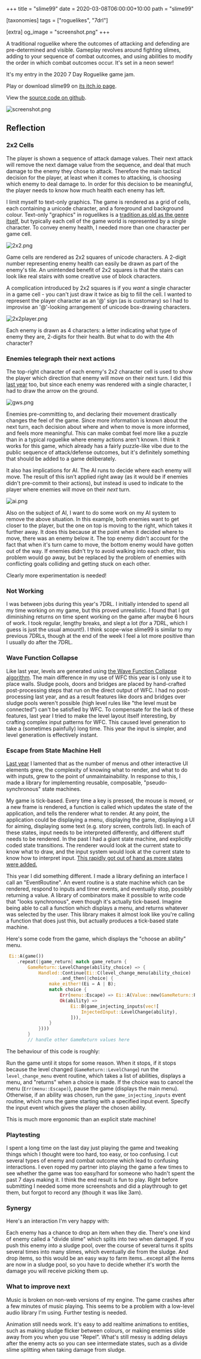 +++
title = "slime99"
date = 2020-03-08T06:00:00+10:00
path = "slime99"

[taxonomies]
tags = ["roguelikes", "7drl"]

[extra]
og_image = "screenshot.png"
+++

A traditional roguelike where the outcomes of attacking and defending are pre-determined and visible.
Gameplay revolves around fighting slimes, adding to your sequence of combat outcomes, and using
abilities to modify the order in which combat outcomes occur. It's set in a neon sewer!

It's my entry in the 2020 7 Day Roguelike game jam.

Play or download slime99 on [its itch.io page](https://gridbugs.itch.io/slime99).

View the [source code on github](https://github.com/gridbugs/slime99).

![screenshot.png](screenshot.png)

<!-- more -->

## Reflection

### 2x2 Cells

The player is shown a sequence of attack damage values. Their next attack will remove the next damage value
from the sequence, and deal that much damage to the enemy they chose to attack. Therefore the main tactical
decision for the player, at least when it comes to attacking, is choosing which enemy to deal damage to.
In order for this decision to be meaningful, the player needs to know how much health each enemy has left.

I limit myself to text-only graphics. The game is rendered as a grid of cells, each containing a unicode
character, and a foreground and background colour. Text-only "graphics" in roguelikes is a
[tradition as old as the genre itself](https://en.wikipedia.org/wiki/Rogue_(video_game)), but typically
each cell of the game world is represented by a single character. To convey enemy health, I needed more
than one character per game cell.

![2x2.png](2x2.png)

Game cells are rendered as 2x2 squares of unicode characters. A 2-digit number representing enemy
health can easily be drawn as part of the enemy's tile. An unintended benefit of 2x2 squares is that
the stairs can look like real stairs with some creative use of block characters.

A complication introduced by 2x2 squares is if you *want* a single character in a game cell - you can't just
draw it twice as big to fill the cell. I wanted to represent the player character as an '@' sign (as is customary)
so I had to improvise an '@'-looking arrangement of unicode box-drawing characters.

![2x2player.png](2x2player.png)

Each enemy is drawn as 4 characters: a letter indicating what type of enemy they are, 2-digits for their health.
But what to do with the 4th character?

### Enemies telegraph their next actions

The top-right character of each enemy's 2x2 character cell is used to show the player which direction that
enemy will move on their next turn. I did this [last year](@/projects/get-well-soon/index.md) too, but since each
enemy was rendered with a single character, I had to draw the arrow on the ground.

![gws.png](gws.png)

Enemies pre-committing to, and declaring their movement drastically changes the feel of the game.
Since more information is known about the next turn, each decision about where and when to move
is more informed, and feels more meaningful. This can make combat feel more like a puzzle than
in a typical roguelike where enemy actions aren't known. I think it works for this game, which already
has a fairly puzzle-like vibe due to the public sequence of attack/defense outcomes,
but it's definitely something that should be added to a game deliberately.

It also has implications for AI. The AI runs to decide where each enemy will move. The result of this isn't
applied right away (as it would be if enemies didn't pre-commit to their actions), but instead is used to
indicate to the player where enemies will move on their *next* turn.

![ai.png](ai.png)

Also on the subject of AI, I want to do some work on my AI system to remove the above situation.
In this example, both enemies want to get closer to the player, but the one on top is moving to the right,
which takes it further away. It does this because at the point when it decided where to move, there was
an enemy below it. The top enemy didn't account for the fact that when it's turn came to move, the
bottom enemy would have gotten out of the way. If enemies didn't try to avoid walking into each other,
this problem would go away, but be replaced by the problem of enemies with conflicting goals colliding
and getting stuck on each other.

Clearly more experimentation is needed!

### Not Working

I was between jobs during this year's 7DRL. I initially intended to spend all my time working on my game,
but this proved unrealistic. I found that I got diminishing returns on time spent working on the game
after maybe 6 hours of work. I took regular, lengthy breaks, and slept a lot (for a 7DRL, which I guess is
just the usual amount!). I think scope-wise slime99 is similar to my previous 7DRLs, though at the end
of the week I feel a lot more positive than I usually do after the 7DRL.

### Wave Function Collapse

Like last year, levels are generated using [the Wave Function Collapse algorithm](@/blog/wave-function-collapse/index.md).
The main difference in my use of WFC this year is I only use it to place walls.
Sludge pools, doors and bridges are
placed by hand-crafted post-processing steps that run on the direct output of WFC.
I had no post-processing last year, and as a result features like doors and bridges over sludge pools
weren't possible (high level rules like "the level must be connected") can't be satisfied by WFC.
To compensate for the lack of these features, last year I tried to make the level layout itself interesting,
by crafting complex input patterns for WFC. This caused level generation to take a (sometimes painfully) long time.
This year the input is simpler, and level generation is effectively instant.

### Escape from State Machine Hell

[Last year](@/devlogs/7drl2019-day4/index.md) I lamented that as the number of menus and other interactive UI
elements grew, the complexity of knowing what to render, and what to do with inputs, grew to the point
of unmaintainability. In response to this, I made a library for implementing reusable, composable, "pseudo-synchronous"
state machines.

My game is tick-based. Every time a key is pressed, the mouse is moved, or a new frame is rendered,
a function is called which updates the state of the application, and tells the renderer what to render.
At any point, the application could be displaying a menu, displaying the game, displaying a UI for aiming,
displaying some text (e.g. story screen, controls list). In each of these states, input needs to be interpreted
differently, and different stuff needs to be rendered. In the past I had a giant state machine, and explicitly coded
state transitions. The renderer would look at the current state to know what to draw, and the input system
would look at the current state to know how to interpret input.
[This rapidly got out of hand as more states were added.](https://github.com/gridbugs/gws/blob/38d0181ec536023ae584feb9bb81a89fd34fcdb4/prototty/src/lib.rs#L531)

This year I did something different. I made a library defining an interface I call an "EventRoutine".
An event routine is a state machine which can be rendered, respond to inputs and timer events, and
eventually stop, possibly returning a value. A library of combinators make it possible to write code that
"looks synchronous", even though it's actually tick-based. Imagine being able to call a function which displays
a menu, and returns whatever was selected by the user. This library makes it almost look like you're calling
a function that does just this, but actually produces a tick-based state machine.

Here's some code from the game, which displays the "choose an ability" menu.
```rust
 Ei::A(game())
    .repeat(|game_return| match game_return {
        GameReturn::LevelChange(ability_choice) => {
            Handled::Continue(Ei::C(level_change_menu(ability_choice)
                    .and_then(|choice| {
                make_either!(Ei = A | B);
                match choice {
                    Err(menu::Escape) => Ei::A(Value::new(GameReturn::Pause)),
                    Ok(ability) =>
                        Ei::B(game_injecting_inputs(vec![
                            InjectedInput::LevelChange(ability),
                        ])),
                }
            })))
        }
        // handle other GameReturn values here
```

The behaviour of this code is roughly:

Run the game until it stops for some reason.
When it stops, if it stops because the level changed (`GameReturn::LevelChange`) run the `level_change_menu` event routine,
which takes a list of abilities, displays a menu, and "returns" when a choice is made.
If the choice was to cancel the menu (`Err(menu::Escape)`), pause the game (displays the main menu).
Otherwise, if an ability was chosen, run the `game_injecting_inputs` event routine, which runs
the game starting with a specified input event. Specify the input event which gives the player the chosen ability.

This is much more ergonomic than an explicit state machine!

### Playtesting

I spent a long time on the last day just playing the game and tweaking things which I thought were too hard, too easy,
or too confusing. I cut several types of enemy and combat outcome which lead to confusing interactions.
I even roped my partner into playing the game a few times to see whether the game was too easy/hard for someone who
hadn't spent the past 7 days making it. I think the end result is fun to play. Right before submitting I needed some
more screenshots and did a playthrough to get them, but forgot to record any (though it was like 3am).

### Synergy

Here's an interaction I'm very happy with:

Each enemy has a chance to drop an item when they die. There's one kind of enemy called a "divide slime" which splits
into two when damaged. If you push this enemy into a sludge pool, over the course of several turns it splits several times
into many slimes, which eventually die from the sludge. And drop items, so this would be an easy way to farm items...except
all the items are now in a sludge pool, so you have to decide whether it's worth the damage you will receive
picking them up.

### What to improve next

Music is broken on non-web versions of my engine. The game crashes after a few minutes of music playing.
This seems to be a problem with a low-level audio library I'm using. Further testing is needed.

Animation still needs work. It's easy to add realtime animations to entities, such as making sludge flicker between colours,
or making enemies slide away from you when you use "Repel". What's still messy is adding delays after the enemy acts
so you can see intermediate states, such as a divide slime splitting when taking damage from sludge.
